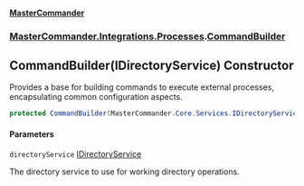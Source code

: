 #### [MasterCommander](MasterCommander.md 'MasterCommander')
### [MasterCommander.Integrations.Processes](MasterCommander.md#MasterCommander.Integrations.Processes 'MasterCommander.Integrations.Processes').[CommandBuilder](CommandBuilder.md 'MasterCommander.Integrations.Processes.CommandBuilder')

## CommandBuilder(IDirectoryService) Constructor

Provides a base for building commands to execute external processes, encapsulating common configuration aspects.

```csharp
protected CommandBuilder(MasterCommander.Core.Services.IDirectoryService directoryService);
```
#### Parameters

<a name='MasterCommander.Integrations.Processes.CommandBuilder.CommandBuilder(MasterCommander.Core.Services.IDirectoryService).directoryService'></a>

`directoryService` [IDirectoryService](IDirectoryService.md 'MasterCommander.Core.Services.IDirectoryService')

The directory service to use for working directory operations.